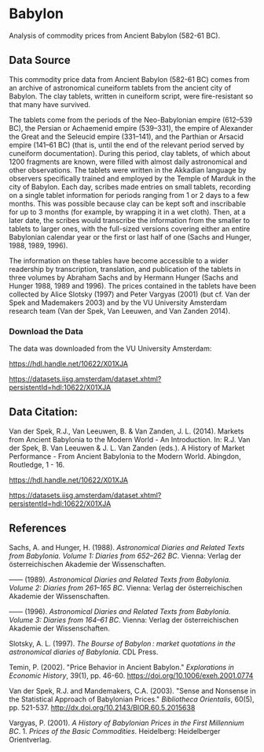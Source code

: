 # Babylon
Analysis of commodity prices from Ancient Babylon (582-61 BC).

## Data Source
This commodity price data from Ancient Babylon (582-61 BC) comes from an archive of astronomical cuneiform tablets from the ancient city of Babylon. The clay tablets, written in cuneiform script, were fire-resistant so that many have survived.

The tablets come from the periods of the Neo-Babylonian empire (612–539 BC), the Persian or Achaemenid empire (539–331), the empire of Alexander the Great and the Seleucid empire (331–141), and the Parthian or Arsacid empire (141–61 BC) (that is, until the end of the relevant period served by cuneiform documentation). During this period, clay tablets, of which about 1200 fragments are known, were filled with almost daily astronomical and other observations. The tablets were written in the Akkadian language by observers specifically trained and employed by the Temple of Marduk in the city of Babylon. Each day, scribes made entries on small tablets, recording on a single tablet information for periods ranging from 1 or 2 days to a few months. This was possible because clay can be kept soft and inscribable for up to 3 months (for example, by wrapping it in a wet cloth). Then, at a later date, the scribes would transcribe the information from the smaller to tablets to larger ones, with the full-sized versions covering either an entire Babylonian calendar year or the first or last half of one (Sachs and Hunger, 1988, 1989, 1996).

The information on these tables have become accessible to a wider readership by transcription, translation, and publication of the tablets in three volumes by Abraham Sachs and by Hermann Hunger (Sachs and Hunger 1988, 1989 and 1996). The prices contained in the tablets have been collected by Alice Slotsky (1997) and Peter Vargyas (2001) (but cf. Van der Spek and Mademakers 2003) and by the VU University Amsterdam research team (Van der Spek, Van Leeuwen, and Van Zanden 2014).

### Download the Data
The data was downloaded from the VU University Amsterdam:

https://hdl.handle.net/10622/X01XJA

https://datasets.iisg.amsterdam/dataset.xhtml?persistentId=hdl:10622/X01XJA


## Data Citation:
Van der Spek, R.J., Van Leeuwen, B. & Van Zanden, J. L. (2014). Markets from Ancient Babylonia to the Modern World - An Introduction. In: R.J. Van der Spek, B. Van Leeuwen & J. L. Van Zanden (eds.). A History of Market Performance - From Ancient Babylonia to the Modern World. Abingdon, Routledge, 1 - 16.

https://hdl.handle.net/10622/X01XJA

https://datasets.iisg.amsterdam/dataset.xhtml?persistentId=hdl:10622/X01XJA

## References
Sachs, A. and Hunger, H. (1988). _Astronomical Diaries and Related Texts from Babylonia. Volume 1: Diaries from 652–262 BC_. Vienna: Verlag der österreichischen Akademie der Wissenschaften.

—— (1989). _Astronomical Diaries and Related Texts from Babylonia. Volume 2: Diaries from 261–165 BC_. Vienna: Verlag der österreichischen Akademie der Wissenschaften.

—— (1996). _Astronomical Diaries and Related Texts from Babylonia. Volume 3: Diaries from 164–61 BC_. Vienna: Verlag der österreichischen Akademie der Wissenschaften.

Slotsky, A. L. (1997). _The Bourse of Babylon : market quotations in the astronomical diaries of Babylonia_. CDL Press.

Temin, P. (2002). "Price Behavior in Ancient Babylon." _Explorations in Economic History_, 39(1), pp. 46-60.
https://doi.org/10.1006/exeh.2001.0774

Van der Spek, R.J. and Mandemakers, C.A. (2003). "Sense and Nonsense in the Statistical Approach of Babylonian Prices." _Bibliotheca Orientalis_, 60(5), pp. 521-537.
http://dx.doi.org/10.2143/BIOR.60.5.2015638

Vargyas, P. (2001). _A History of Babylonian Prices in the First Millennium BC_. 1. _Prices of the Basic Commodities_. Heidelberg: Heidelberger Orientverlag.